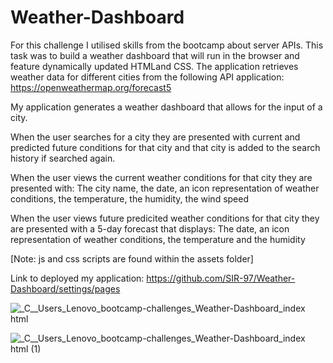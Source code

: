 # Weather-Dashboard

For this challenge I utilised skills from the bootcamp about server APIs. This task was to build a weather dashboard that will run in the browser and feature dynamically updated HTMLand CSS. The application retrieves weather data for different cities from the following API application: https://openweathermap.org/forecast5 

My application generates a weather dashboard that allows for the input of a city.

When the user searches for a city they are presented with current and predicted future conditions for that city and that city is added to the search history if searched again.

When the user views the current weather conditions for that city they are presented with: The city name, the date, an icon representation of weather conditions, the temperature, the humidity, the wind speed

When the user views future predicited weather conditions for that city they are presented with a 5-day forecast that displays: The date, an icon representation of weather conditions, the temperature and the humidity

[Note: js and css scripts are found within the assets folder]

Link to deployed my application: https://github.com/SIR-97/Weather-Dashboard/settings/pages 


![_C__Users_Lenovo_bootcamp-challenges_Weather-Dashboard_index html](https://user-images.githubusercontent.com/119041506/226106192-f24b2c7b-989a-4968-aca2-669ea0315c19.png)

![_C__Users_Lenovo_bootcamp-challenges_Weather-Dashboard_index html (1)](https://user-images.githubusercontent.com/119041506/226106231-33954160-270e-4469-8079-065947bca3c6.png)
